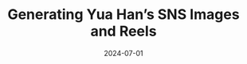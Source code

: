 ---
title: "Generating Yua Han’s SNS Images and Reels"
collection: projects
category: arxiv
permalink: /projects/yuahan
nolink: true
header:
    teaser: /images/yuahan.png
date: 2024-07-01
authors: ""
venue: "Jul.2024 - Jul.2024"
description: Created synthetic Yua Han's Instagram images and reels video with Dreambooth and Face Reenactment
tags: ["generative ai", "face reenactment"]
selected: "true"
buttons:
    - type: video
      url: https://drive.google.com/file/d/1A7STIckvHNl8QG72Qe8ujTB45xeQ694k/view
---